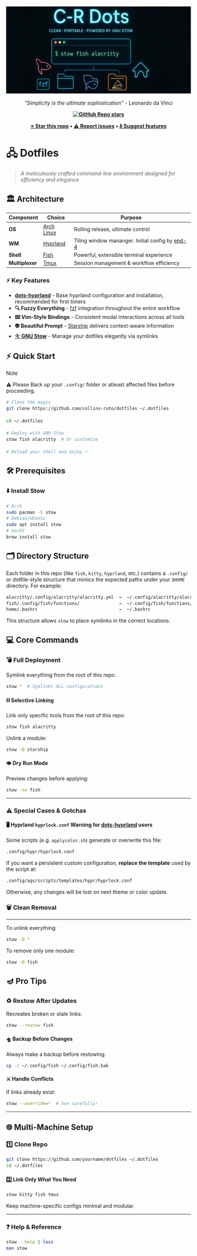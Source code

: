 ![image](./cover.jpg)
<div align="center">

*"Simplicity is the ultimate sophistication"* - Leonardo da Vinci

**[![GitHub Repo stars](https://img.shields.io/github/stars/collins-ruto/dotfiles?style=social)](https://github.com/yourusername/yourrepo)**

**[⭐ Star this repo](https://github.com/Collins-Ruto/dotfiles) • [⚠️ Report issues](https://github.com/Collins-Ruto/dotfiles/issues/new) • [𖣤 Suggest features]([link](https://github.com/Collins-Ruto/dotfiles/issues/new))**

</div>

# 🖧 Dotfiles

> *A meticulously crafted command-line environment designed for efficiency and elegance*

## 🏛️ Architecture

<div align="center">

| Component | Choice | Purpose |
|-----------|--------|---------|
| **OS** | [Arch Linux](https://archlinux.org) | Rolling release, ultimate control |
| **WM** | [Hyprland](https://github.com/end-4/dots-hyprland) | Tiling window mananger. Initial config by [end-4](https://github.com/end-4) |
| **Shell** | [Fish](https://fishshell.com/) | Powerful, extensible terminal experience |
| **Multiplexer** | [Tmux](https://github.com/tmux/tmux) | Session management & workflow efficiency |

</div>

### ⚡ Key Features

- **[dots-hyprland](https://github.com/end-4/dots-hyprland)** - Base hyprland configuration and installation, recommended for first timers
- **🔍 Fuzzy Everything** - [fzf](https://github.com/junegunn/fzf) integration throughout the entire workflow
- **⌨️ Vim-Style Bindings** - Consistent modal interactions across all tools  
- **👽 Beautiful Prompt** - [Starship](https://github.com/starship/starship) delivers context-aware information
- **[𓄀 GNU Stow](https://www.gnu.org/software/stow/)** - Manage your dotfiles elegantly via symlinks

## ⚡ Quick Start

> [!Note]
> ⚠️ Please Back up your `.config/` folder or atleast affected files before proceeding.

```sh
# Clone the magic
git clone https://github.com/collins-ruto/dotfiles ~/.dotfiles

cd ~/.dotfiles

# Deploy with GNU Stow
stow fish alacritty  # Or customize

# Reload your shell and enjoy ✨
```

## 🛠 **Prerequisites**

### ⬇️ Install Stow

```sh
# Arch
sudo pacman -S stow
# Debian/Ubuntu
sudo apt install stow
# macOS
brew install stow
```

## 🗂 **Directory Structure**

Each folder in this repo (like `fish`, `kitty`, `hyprland`, etc.) contains a `.config/` or dotfile-style structure that mimics the expected paths under your `$HOME` directory. For example:

``` sh
alacritty/.config/alacritty/alacritty.yml  →  ~/.config/alacritty/alacritty.yml
fish/.config/fish/functions/               →  ~/.config/fish/functions/
home/.bashrc                               →  ~/.bashrc
```

This structure allows `stow` to place symlinks in the correct locations.

## 💻 **Core Commands**

### 💣 **Full Deployment**

Symlink everything from the root of this repo:

```sh
stow *  # Symlinks ALL configurations
```

#### ⛓️ **Selective Linking**

Link only specific tools from the root of this repo:

```sh
stow fish alacritty
```

Unlink a module:

```sh
stow -D starship
```

#### 👁️ **Dry Run Mode**

Preview changes before applying:

```sh
stow -nv fish
```

---

### ⚠️ **Special Cases & Gotchas**

#### 🖥️ Hyprland `hyprlock.conf` Warning for [dots-hyprland](https://github.com/end-4/dots-hyprland) users

Some scripts (e.g. `applycolor.sh`) generate or overwrite this file:

```sh
.config/hypr/hyprlock.conf
```

If you want a persistent custom configuration, **replace the template** used by the script at:

```sh
.config/ags/scripts/templates/hypr/hyprlock.conf
```

Otherwise, any changes will be lost on next theme or color update.

### 🗑️ **Clean Removal**

---

To unlink everything:

```sh
stow -D *
```

To remove only one module:

```sh
stow -D fish
```


## 🪔 **Pro Tips**

### ♻️ Restow After Updates

Recreates broken or stale links:

```sh
stow --restow fish
```

#### 🛸 Backup Before Changes

Always make a backup before restowing:

```sh
cp -r ~/.config/fish ~/.config/fish.bak
```

#### ⚔️ Handle Conflicts

If links already exist:

```sh
stow --override=*  # Use carefully!
```

---

## 🌐 **Multi-Machine Setup**

### 1️⃣ Clone Repo

```sh
git clone https://github.com/yourname/dotfiles ~/.dotfiles
cd ~/.dotfiles
```

#### 2️⃣ Link Only What You Need

```sh
stow kitty fish tmux
```

Keep machine-specific configs minimal and modular.

---

### ❓ **Help & Reference**

```sh
stow --help | less
man stow
```
